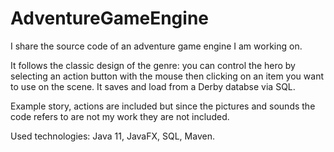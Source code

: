 # AdventureGameEngine
I share the source code of an adventure game engine I am working on.

It follows the classic design of the genre: you can control the hero by selecting an action button with the mouse then clicking on an item you want to use on the scene.
It saves and load from a Derby databse via SQL.

Example story, actions are included but since the pictures and sounds the code refers to are not my work they are not included.

Used technologies: Java 11, JavaFX, SQL, Maven.
